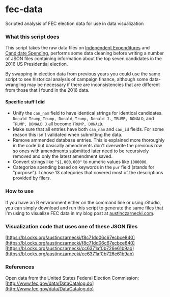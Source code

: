 # fec-data
Scripted analysis of FEC election data for use in data visualization

### What this script does
This script takes the raw data files on [Independent Expenditures](http://www.fec.gov/data/IndependentExpenditure.do?format=html&election_yr=2016) and [Candidate Spending](http://www.fec.gov/data/CandidateSummary.do?format=html&election_yr=2016), performs some data cleaning before writing a number of JSON files containing information about the top seven candidates in the 2016 US Presidential election. 

By swapping in election data from previous years you could use the same script to see historical analysis of campaign finance, although some data-wrangling may be necessary if there are inconsistencies that are different from those that I found in the 2016 data.

#### Specific stuff I did
- Unify the `can_nam` field to have identical strings for identical candidates. `Donald Trump`, `Trump, Donald`, `Trump, Donald J.`, `TRUMP, DONALD`, and `TRUMP, DONALD J` all become `TRUMP, DONALD`. 
- Make sure that all entries have both `can_nam` and `can_id` fields. For some reason this isn't validated when submitting the data.
- Remove ammended database entries. This is explained more thoroughly in the code but basically amendments don't overwrite the previous row so ones with amendments submitted later need to be recursively removed and only the latest amendment saved.
- Convert strings like `"$1,000,000"` to numeric values like `1000000`.
- Categorize spending based on keywords in the `pur` field (stands for "purpose"). I chose 13 categories that covered most of the descriptions provided by filers.

### How to use
If you have an R environment either on the command line or using rStudio, you can simply download and run this script to generate the same files that I'm using to visualize FEC data in my blog post at [austinczarnecki.com](austinczarnecki.com).

### Visualization code that uses one of these JSON files
[https://bl.ocks.org/austinczarnecki/f8c71dd06c67ecbce840](https://bl.ocks.org/austinczarnecki/f8c71dd06c67ecbce840)
[https://bl.ocks.org/austinczarnecki/cc6371af0b726e61b9ab](https://bl.ocks.org/austinczarnecki/cc6371af0b726e61b9ab)

### References
Open data from the United States Federal Election Commission: [http://www.fec.gov/data/DataCatalog.do](http://www.fec.gov/data/DataCatalog.do)